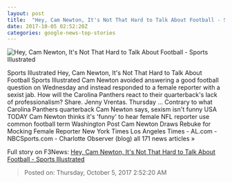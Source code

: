 ```yaml
---
layout: post
title:  "Hey, Cam Newton, It's Not That Hard to Talk About Football - Sports Illustrated"
date: 2017-10-05 02:52:20Z
categories: google-news-top-stories
---
```


![Hey, Cam Newton, It's Not That Hard to Talk About Football - Sports Illustrated](https://cdn-s3.si.com/s3fs-public/styles/marquee_large_2x/public/2017/10/04/cam-newton-carolina-panthers.png?itok=QIiaMrV6)

Sports Illustrated Hey, Cam Newton, It's Not That Hard to Talk About Football Sports Illustrated Cam Newton avoided answering a good football question on Wednesday and instead responded to a female reporter with a sexist jab. How will the Carolina Panthers react to their quarterback's lack of professionalism? Share. Jenny Vrentas. Thursday ... Contrary to what Carolina Panthers quarterback Cam Newton says, sexism isn't funny USA TODAY Cam Newton thinks it's 'funny' to hear female NFL reporter use common football term Washington Post Cam Newton Draws Rebuke for Mocking Female Reporter New York Times Los Angeles Times - AL.com - NBCSports.com - Charlotte Observer (blog) all 171 news articles »


Full story on F3News: [Hey, Cam Newton, It's Not That Hard to Talk About Football - Sports Illustrated](http://www.f3nws.com/n/SfsdUB)

> Posted on: Thursday, October 5, 2017 2:52:20 AM
